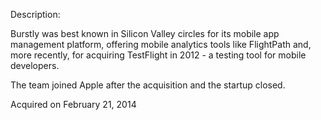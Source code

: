 Description:

Burstly was best known in Silicon Valley circles for its mobile app management platform, offering mobile analytics tools like FlightPath and, more recently, for acquiring TestFlight in 2012 - a testing tool for mobile developers.

The team joined Apple after the acquisition and the startup closed.

Acquired on February 21, 2014